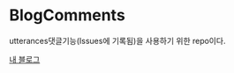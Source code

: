 # BlogComments
utterances댓글기능(Issues에 기록됨)을 사용하기 위한 repo이다.  
 
[내 블로그](https://sanghyunpark01.github.io/)
